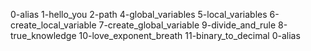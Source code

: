 0-alias
1-hello_you
2-path
4-global_variables 
5-local_variables
6-create_local_variable
7-create_global_variable
9-divide_and_rule
8-true_knowledge
10-love_exponent_breath
11-binary_to_decimal
0-alias
